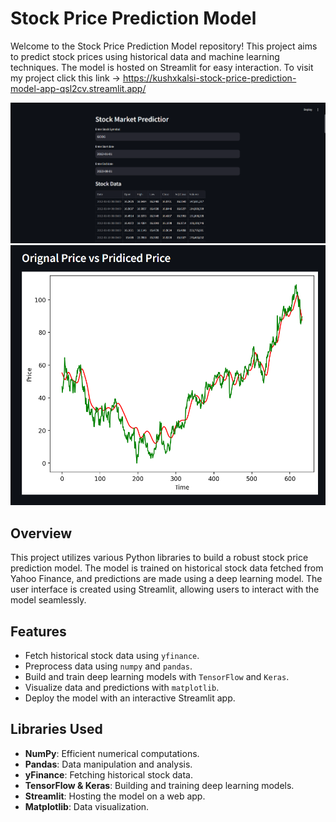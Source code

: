 # Stock Price Prediction Model

Welcome to the Stock Price Prediction Model repository! This project aims to predict stock prices using historical data and machine learning techniques. The model is hosted on Streamlit for easy interaction.
To visit my project click this link -> https://kushxkalsi-stock-price-prediction-model-app-qsl2cv.streamlit.app/

![Project Banner](Images/Home_Page_Image.png)
![Project_Banner](Images/Output_Image.png)

## Overview

This project utilizes various Python libraries to build a robust stock price prediction model. The model is trained on historical stock data fetched from Yahoo Finance, and predictions are made using a deep learning model. The user interface is created using Streamlit, allowing users to interact with the model seamlessly.

## Features

- Fetch historical stock data using `yfinance`.
- Preprocess data using `numpy` and `pandas`.
- Build and train deep learning models with `TensorFlow` and `Keras`.
- Visualize data and predictions with `matplotlib`.
- Deploy the model with an interactive Streamlit app.

## Libraries Used

- **NumPy**: Efficient numerical computations.
- **Pandas**: Data manipulation and analysis.
- **yFinance**: Fetching historical stock data.
- **TensorFlow & Keras**: Building and training deep learning models.
- **Streamlit**: Hosting the model on a web app.
- **Matplotlib**: Data visualization.
